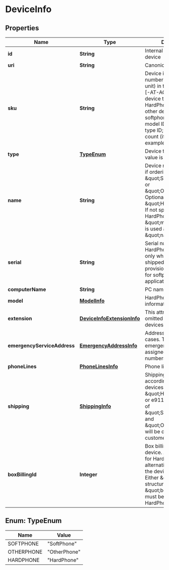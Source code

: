 
# DeviceInfo

## Properties
Name | Type | Description | Notes
------------ | ------------- | ------------- | -------------
**id** | **String** | Internal identifier of a device |  [optional]
**uri** | **String** | Canonical URI of a device |  [optional]
**sku** | **String** | Device identification number (stock keeping unit) in the format TP-ID [-AT-AC], where TP is device type (HP for RC HardPhone, DV for all other devices including softphone); ID - device model ID; AT -addon type ID; AC - addon count (if any). For example &#39;HP-56-2-2&#39; |  [optional]
**type** | [**TypeEnum**](#TypeEnum) | Device type. The default value is &#39;HardPhone&#39; |  [optional]
**name** | **String** | Device name. Mandatory if ordering \&quot;SoftPhone\&quot; or \&quot;OtherPhone\&quot;. Optional for \&quot;HardPhone\&quot;. If not specified for HardPhone, then device \&quot;model\&quot; name is used as device \&quot;name\&quot; |  [optional]
**serial** | **String** | Serial number for HardPhone (is returned only when the phone is shipped and provisioned); endpoint_id for softphone and mobile applications |  [optional]
**computerName** | **String** | PC name for softphone |  [optional]
**model** | [**ModelInfo**](ModelInfo.md) | HardPhone model information |  [optional]
**extension** | [**DeviceInfoExtensionInfo**](DeviceInfoExtensionInfo.md) | This attribute can be omitted for unassigned devices |  [optional]
**emergencyServiceAddress** | [**EmergencyAddressInfo**](EmergencyAddressInfo.md) | Address for emergency cases. The same emergency address is assigned to all the numbers of one device |  [optional]
**phoneLines** | [**PhoneLinesInfo**](PhoneLinesInfo.md) | Phone lines information |  [optional]
**shipping** | [**ShippingInfo**](ShippingInfo.md) | Shipping information, according to which devices (in case of \&quot;HardPhone\&quot;) or e911 stickers (in case of \&quot;SoftPhone\&quot; and \&quot;OtherPhone\&quot;) will be delivered to the customer |  [optional]
**boxBillingId** | **Integer** | Box billing identifier of a device. Applicable only for HardPhones. It is an alternative way to identify the device to be ordered. Either \&quot;model\&quot; structure, or \&quot;boxBillingId\&quot; must be specified for HardPhone |  [optional]


<a name="TypeEnum"></a>
## Enum: TypeEnum
Name | Value
---- | -----
SOFTPHONE | &quot;SoftPhone&quot;
OTHERPHONE | &quot;OtherPhone&quot;
HARDPHONE | &quot;HardPhone&quot;



